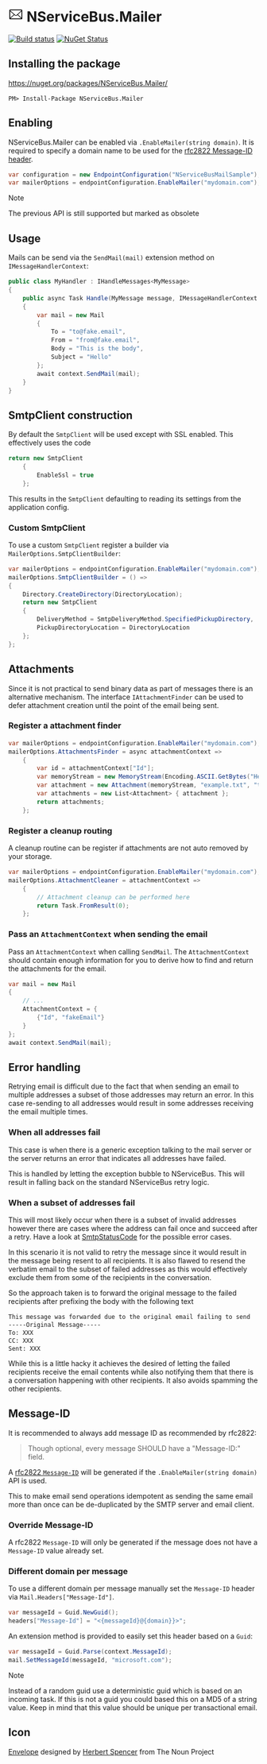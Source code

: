 # <img src='/Icons/package_icon.png' height='30px'> NServiceBus.Mailer

[![Build status](https://ci.appveyor.com/api/projects/status/on2svv1qboc4v4xc/branch/master?svg=true)](https://ci.appveyor.com/project/HEskandari/nservicebus-mailer)
[![NuGet Status](http://img.shields.io/nuget/v/NServiceBus.Mailer.svg?label=NServiceBus.Mailer)](https://www.nuget.org/packages/NServiceBus.Mailer/)


## Installing the package

https://nuget.org/packages/NServiceBus.Mailer/

    PM> Install-Package NServiceBus.Mailer


## Enabling

NServiceBus.Mailer can be enabled via `.EnableMailer(string domain)`. It is required to specify a domain name to be used for the [rfc2822 Message-ID header](#message-id).

```c#
var configuration = new EndpointConfiguration("NServiceBusMailSample");
var mailerOptions = endpointConfiguration.EnableMailer("mydomain.com");
```

> [!NOTE]
> The previous API is still supported but marked as obsolete

## Usage 

Mails can be send via the `SendMail(mail)` extension method on `IMessageHandlerContext`:
     
```c#
public class MyHandler : IHandleMessages<MyMessage>
{
    public async Task Handle(MyMessage message, IMessageHandlerContext context)
    {
        var mail = new Mail
        {
            To = "to@fake.email",
            From = "from@fake.email",
            Body = "This is the body",
            Subject = "Hello"
        };
        await context.SendMail(mail);
    }
}
```


## SmtpClient construction 

By default the `SmtpClient` will be used except with SSL enabled. This effectively uses the code

```c#
return new SmtpClient
    {
        EnableSsl = true
    };
```

This results in the `SmtpClient` defaulting to reading its settings from the application config.

### Custom SmtpClient

To use a custom `SmtpClient` register a builder via `MailerOptions.SmtpClientBuilder`:

```c#
var mailerOptions = endpointConfiguration.EnableMailer("mydomain.com");
mailerOptions.SmtpClientBuilder = () =>
{
    Directory.CreateDirectory(DirectoryLocation);
    return new SmtpClient
    {
        DeliveryMethod = SmtpDeliveryMethod.SpecifiedPickupDirectory,
        PickupDirectoryLocation = DirectoryLocation
    };
};
```

## Attachments

Since it is not practical to send binary data as part of messages there is an alternative mechanism. The interface `IAttachmentFinder` can be used to defer attachment creation until the point of the email being sent.

### Register a attachment finder

```c#
var mailerOptions = endpointConfiguration.EnableMailer("mydomain.com");
mailerOptions.AttachmentsFinder = async attachmentContext =>
    {
        var id = attachmentContext["Id"];
        var memoryStream = new MemoryStream(Encoding.ASCII.GetBytes("Hello"));
        var attachment = new Attachment(memoryStream, "example.txt", "text/plain");
        var attachments = new List<Attachment> { attachment };
        return attachments;
    };
```

### Register a cleanup routing

A cleanup routine can be register if attachments are not auto removed by your storage.

```c#
var mailerOptions = endpointConfiguration.EnableMailer("mydomain.com");
mailerOptions.AttachmentCleaner = attachmentContext =>
    {
        // Attachment cleanup can be performed here
        return Task.FromResult(0);
    };
```

### Pass an `AttachmentContext` when sending the email

Pass an `AttachmentContext` when calling `SendMail`. The `AttachmentContext` should contain enough information for you to derive how to find and return the attachments for the email. 

```c#
var mail = new Mail
{
    // ...
    AttachmentContext = {
        {"Id", "fakeEmail"}
    }
};
await context.SendMail(mail);
```

## Error handling

Retrying email is difficult due to the fact that when sending an email to multiple addresses a subset of those addresses may return an error. In this case re-sending to all addresses would result in some addresses receiving the email multiple times.

### When all addresses fail

This case is when there is a generic exception talking to the mail server or the server returns an error that indicates all addresses have failed.

This is handled by letting the exception bubble to NServiceBus. This will result in falling back on the standard NServiceBus retry logic.

### When a subset of addresses fail

This will most likely occur when there is a subset of invalid addresses however there are cases where the address can fail once and succeed after a retry. Have a look at [SmtpStatusCode](http://msdn.microsoft.com/en-us/library/system.net.mail.smtpstatuscode.aspx) for the possible error cases.

In this scenario it is not valid to retry the message since it would result in the message being resent to all recipients. It is also flawed to resend the verbatim email to the subset of failed addresses as this would effectively exclude them from some of the recipients in the conversation.

So the approach taken is to forward the original message to the failed recipients after prefixing the body with the following text

    This message was forwarded due to the original email failing to send
    -----Original Message-----
    To: XXX
    CC: XXX
    Sent: XXX

While this is a little hacky it achieves the desired of letting the failed recipients receive the email contents while also notifying them that there is a conversation happening with other recipients. It also avoids spamming the other recipients.


## Message-ID

It is recommended to always add message ID as recommended by rfc2822:

> Though optional, every message SHOULD have a "Message-ID:" field.

A [rfc2822 `Message-ID`](https://datatracker.ietf.org/doc/html/rfc2822#section-3.6.4) will be generated if the `.EnableMailer(string domain)` API is used.

This to make email send operations idempotent as sending the same email more than once can be de-duplicated by the SMTP server and email client.

### Override Message-ID

A rfc2822 `Message-ID` will only be generated if the message does not have a `Message-ID` value already set.

### Different domain per message

To use a different domain per message manually set the `Message-ID` header via `Mail.Headers["Message-Id"]`.

```c#
var messageId = Guid.NewGuid();
headers["Message-Id"] = "<{messageId}@{domain}}>";
```

An extension method is provided to easily set this header based on a `Guid`:

```c#
var messageId = Guid.Parse(context.MessageId);
mail.SetMessageId(messageId, "microsoft.com");
```

> [!NOTE]
> Instead of a random guid use a deterministic guid which is based on an incoming task. If this is not a guid you could based this on a MD5 of a string value. Keep in mind that this value should be unique per transactional email.


## Icon

<a href="http://thenounproject.com/noun/envelope/#icon-No15467" target="_blank">Envelope</a> designed by <a href="http://thenounproject.com/hspencer" target="_blank">Herbert Spencer</a> from The Noun Project
